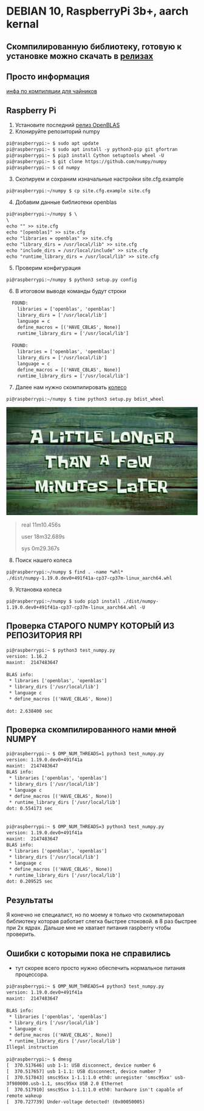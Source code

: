 # DEBIAN 10, RaspberryPi 3b+, aarch kernal

## Скомпилированную библиотеку, готовую к установке можно скачать в **[релизах](https://github.com/MiXaiLL76/numpy_openblas/releases)**

## Просто информация

[инфа по компиляции для чайников](https://stackoverflow.com/questions/11443302/compiling-numpy-with-openblas-integration)


## Raspberry Pi

1. Установите последний [релиз OpenBLAS](https://github.com/MiXaiLL76/OpenBLAS_RaspberryPi/releases)
2. Клонируйте репозиторий numpy

```
pi@raspberrypi:~ $ sudo apt update
pi@raspberrypi:~ $ sudo apt install -y python3-pip git gfortran
pi@raspberrypi:~ $ pip3 install Cython setuptools wheel -U
pi@raspberrypi:~ $ git clone https://github.com/numpy/numpy
pi@raspberrypi:~ $ cd numpy
```

3. Скопируем и сохраним изначальные настройки site.cfg.example

```
pi@raspberrypi:~/numpy $ cp site.cfg.example site.cfg
```

4. Добавим данные библиотеки openblas

```
pi@raspberrypi:~/numpy $ \
\
echo "" >> site.cfg
echo "[openblas]" >> site.cfg
echo "libraries = openblas" >> site.cfg
echo "library_dirs = /usr/local/lib" >> site.cfg
echo "include_dirs = /usr/local/include" >> site.cfg
echo "runtime_library_dirs = /usr/local/lib" >> site.cfg
```

5. Проверим конфигурация 

```
pi@raspberrypi:~/numpy $ python3 setup.py config
```

6. В итоговом выводе команды будут строки 

```
  FOUND:
    libraries = ['openblas', 'openblas']
    library_dirs = ['/usr/local/lib']
    language = c
    define_macros = [('HAVE_CBLAS', None)]
    runtime_library_dirs = ['/usr/local/lib']

  FOUND:
    libraries = ['openblas', 'openblas']
    library_dirs = ['/usr/local/lib']
    language = c
    define_macros = [('HAVE_CBLAS', None)]
    runtime_library_dirs = ['/usr/local/lib']
```

7. Далее нам нужно скомпилировать [колесо](https://habr.com/ru/post/210450/)

```
pi@raspberrypi:~/numpy $ time python3 setup.py bdist_wheel
```
![Несколько минут спустя](fml.jpg "я ждаль")

> real    11m10.456s
> 
> user    18m32.689s
> 
> sys     0m29.367s

8. Поиск нашего колеса

```
pi@raspberrypi:~/numpy $ find . -name *whl*
./dist/numpy-1.19.0.dev0+491f41a-cp37-cp37m-linux_aarch64.whl
```

9. Установка колеса

```
pi@raspberrypi:~/numpy $ sudo pip3 install ./dist/numpy-1.19.0.dev0+491f41a-cp37-cp37m-linux_aarch64.whl -U
```



## Проверка СТАРОГО NUMPY КОТОРЫЙ ИЗ РЕПОЗИТОРИЯ RPI

```
pi@raspberrypi:~ $ python3 test_numpy.py
version: 1.16.2
maxint:  2147483647

BLAS info:
 * libraries ['openblas', 'openblas']
 * library_dirs ['/usr/local/lib']
 * language c
 * define_macros [('HAVE_CBLAS', None)]

dot: 2.638400 sec
```

## Проверка скомпилированного нами ~~мной~~ NUMPY

```
pi@raspberrypi:~ $ OMP_NUM_THREADS=1 python3 test_numpy.py
version: 1.19.0.dev0+491f41a
maxint:  2147483647
BLAS info:
 * libraries ['openblas', 'openblas']
 * library_dirs ['/usr/local/lib']
 * language c
 * define_macros [('HAVE_CBLAS', None)]
 * runtime_library_dirs ['/usr/local/lib']
dot: 0.554173 sec


pi@raspberrypi:~ $ OMP_NUM_THREADS=3 python3 test_numpy.py
version: 1.19.0.dev0+491f41a
maxint:  2147483647
BLAS info:
 * libraries ['openblas', 'openblas']
 * library_dirs ['/usr/local/lib']
 * language c
 * define_macros [('HAVE_CBLAS', None)]
 * runtime_library_dirs ['/usr/local/lib']
dot: 0.209525 sec
```

## Результаты

Я конечно не специалист, но по моему я только что скомпилировал библиотеку которая работает слегка быстрее стоковой. в 8 раз быстрее при 2х ядрах. Дальше мне не хватает питания raspberry чтобы проверить.

## Ошибки с которыми пока не справились
- тут скорее всего просто нужно обеспечить нормальное питания процессора.
```
pi@raspberrypi:~ $ OMP_NUM_THREADS=4 python3 test_numpy.py
version: 1.19.0.dev0+491f41a
maxint:  2147483647

BLAS info:
 * libraries ['openblas', 'openblas']
 * library_dirs ['/usr/local/lib']
 * language c
 * define_macros [('HAVE_CBLAS', None)]
 * runtime_library_dirs ['/usr/local/lib']
Illegal instruction

pi@raspberrypi:~ $ dmesg
[  370.517646] usb 1-1: USB disconnect, device number 6
[  370.517657] usb 1-1.1: USB disconnect, device number 7
[  370.517843] smsc95xx 1-1.1:1.0 eth0: unregister 'smsc95xx' usb-3f980000.usb-1.1, smsc95xx USB 2.0 Ethernet
[  370.517910] smsc95xx 1-1.1:1.0 eth0: hardware isn't capable of remote wakeup
[  370.727739] Under-voltage detected! (0x00050005)
```